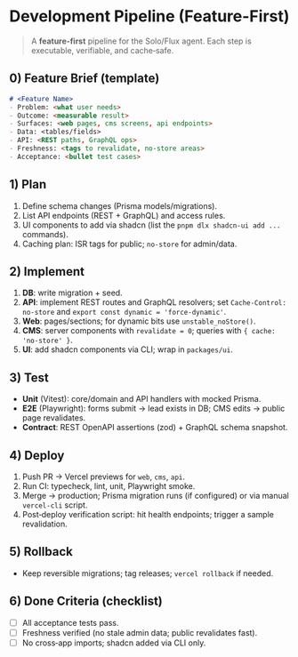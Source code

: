 # Development Pipeline (Feature-First)

> A **feature‑first** pipeline for the Solo/Flux agent. Each step is executable, verifiable, and cache‑safe.

## 0) Feature Brief (template)
```md
# <Feature Name>
- Problem: <what user needs>
- Outcome: <measurable result>
- Surfaces: <web pages, cms screens, api endpoints>
- Data: <tables/fields>
- API: <REST paths, GraphQL ops>
- Freshness: <tags to revalidate, no-store areas>
- Acceptance: <bullet test cases>
```

## 1) Plan
1. Define schema changes (Prisma models/migrations).
2. List API endpoints (REST + GraphQL) and access rules.
3. UI components to add via shadcn (list the `pnpm dlx shadcn-ui add ...` commands).
4. Caching plan: ISR tags for public; `no-store` for admin/data.

## 2) Implement
1. **DB**: write migration + seed.
2. **API**: implement REST routes and GraphQL resolvers; set `Cache-Control: no-store` and `export const dynamic = 'force-dynamic'`.
3. **Web**: pages/sections; for dynamic bits use `unstable_noStore()`.
4. **CMS**: server components with `revalidate = 0`; queries with `{ cache: 'no-store' }`.
5. **UI**: add shadcn components via CLI; wrap in `packages/ui`.

## 3) Test
- **Unit** (Vitest): core/domain and API handlers with mocked Prisma.
- **E2E** (Playwright): forms submit → lead exists in DB; CMS edits → public page revalidates.
- **Contract**: REST OpenAPI assertions (zod) + GraphQL schema snapshot.

## 4) Deploy
1. Push PR → Vercel previews for `web`, `cms`, `api`.
2. Run CI: typecheck, lint, unit, Playwright smoke.
3. Merge → production; Prisma migration runs (if configured) or via manual `vercel-cli` script.
4. Post‑deploy verification script: hit health endpoints; trigger a sample revalidation.

## 5) Rollback
- Keep reversible migrations; tag releases; `vercel rollback` if needed.

## 6) Done Criteria (checklist)
- [ ] All acceptance tests pass.
- [ ] Freshness verified (no stale admin data; public revalidates fast).
- [ ] No cross‑app imports; shadcn added via CLI only.
